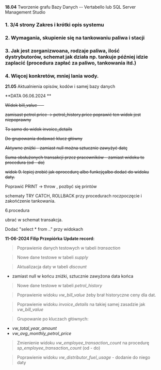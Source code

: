 **18.04**
Tworzenie grafu Bazy Danych 
-- Vertabello lub SQL Server Management Studio

### 1. 3/4 strony Zakres i krótki opis systemu 
### 2. Wymagania, skupienie się na tankowaniu paliwa i stacji
### 3. Jak jest zorganizwoana, rodzaje paliwa, ilość dystrybutorów, schemat jak działa np. tankuje później idzie zaplacić (procedura zapłać za paliwo, tankowania itd.)
### 4. Więcej konkretów, mniej lania wody.
**21.05**
Aktualnienia opisów, kodów i samej bazy danych


**DATA 06.06.2024 **

<s>Widok bill_value ---

zamisast petrol.price -> petrol_history.price
poprawić ten widok jest niepoprawny</s>

<s>To samo do widok invoice_details</s>

<s>Do grupowania dodawać klucz główny</s>

<s>Aktywne zniżki - zamiast null można sztucznie zawyżyć datę</s>

<s>Suma obsłużonych transakcji przez pracowników - zamiast widoku to procedura (od - do)</s>

<s>widok 9. lepiej zrobić jak oprocedurę albo funkcjęalbo dodać do widoku daty.</s>

Poprawić PRINT -> throw , pozbyć się printów

schematy TRY CATCH,
ROLLBACK
przy procedurach roczpoczęcie i zakońćzenie tankowania.

6.procedura

ubrać w schemat transakcja.



Dodać "select * from .." przy widokach


**11-06-2024 Filip Przepiórka**
**Update record:**

>Poprawienie danych testowych w tabeli *transaction*

>Nowe dane testowe w tabeli *supply*

>Aktualizacja daty w tabeli *discount*
  - zamiast null w końcu zniżki, sztucznie zawyżona data końca
    
>Nowe dane testowe w tabeli  *petrol_history*

>Poprawienie widoku *vw_bill_value* żeby brał historyczne ceny dla dat.

>Poprawienie widoku *invoice_details* na takiej samej zasadzie jak *vw_bill_value*

>Grupowanie po kluczach głównych:
  - *vw_total_year_amount*
  - *vw_avg_monthly_petrol_price*

>Zmienienie widoku *vw_employee_transaction_count* na procedurę *sp_employee_transaction_count* (od - do)

>Poprawienie widoku *vw_distributor_fuel_usage* - dodanie do niego daty

